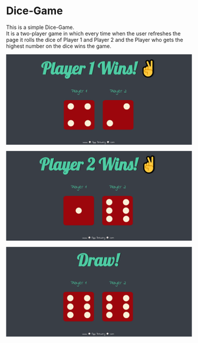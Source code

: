 # Dice-Game
This is a simple Dice-Game. <br />
It is a two-player game in which every time when the user refreshes the page it rolls the dice of Player 1 and Player 2 and the Player who gets the highest number on the dice wins the game.

![Image-1](readme-img/Pic_1.png)

![Image-2](readme-img/Pic_2.png)

![Image-3 ](readme-img/Pic_3.png)
